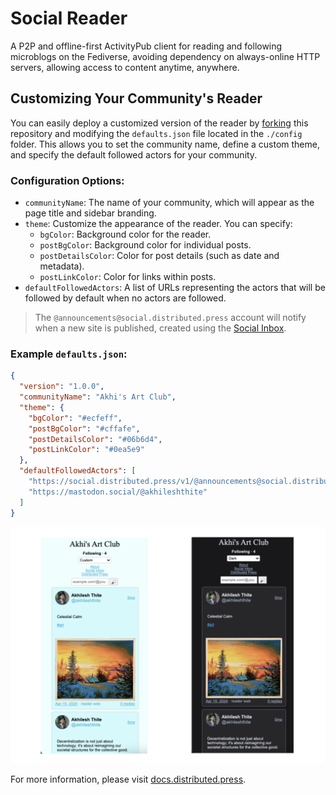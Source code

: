 # Social Reader
A P2P and offline-first ActivityPub client for reading and following microblogs on the Fediverse, avoiding dependency on always-online HTTP servers, allowing access to content anytime, anywhere.

## Customizing Your Community's Reader

You can easily deploy a customized version of the reader by [forking](https://github.com/hyphacoop/reader.distributed.press/fork) this repository and modifying the `defaults.json` file located in the `./config` folder. This allows you to set the community name, define a custom theme, and specify the default followed actors for your community.

### Configuration Options:

- `communityName`: The name of your community, which will appear as the page title and sidebar branding.
- `theme`: Customize the appearance of the reader. You can specify:
  - `bgColor`: Background color for the reader.
  - `postBgColor`: Background color for individual posts.
  - `postDetailsColor`: Color for post details (such as date and metadata).
  - `postLinkColor`: Color for links within posts.
- `defaultFollowedActors`: A list of URLs representing the actors that will be followed by default when no actors are followed.

> The `@announcements@social.distributed.press` account will notify when a new site is published, created using the [Social Inbox](https://github.com/hyphacoop/social.distributed.press/).

### Example `defaults.json`:

```json
{
  "version": "1.0.0",
  "communityName": "Akhi's Art Club",
  "theme": {
    "bgColor": "#ecfeff",
    "postBgColor": "#cffafe",
    "postDetailsColor": "#06b6d4",
    "postLinkColor": "#0ea5e9"
  },
  "defaultFollowedActors": [
    "https://social.distributed.press/v1/@announcements@social.distributed.press/",
    "https://mastodon.social/@akhileshthite"
  ]
}
```

![Akhi's Art Club on Social Reader](./custom-demo.png)

For more information, please visit [docs.distributed.press](https://docs.distributed.press/social-reader).